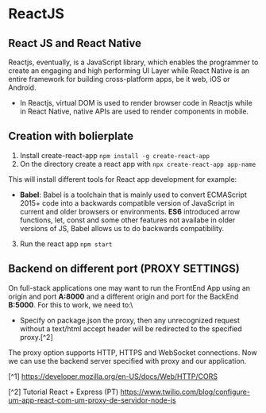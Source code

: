 # ReactJS

## React JS and React Native
Reactjs, eventually, is a JavaScript library, which enables the programmer to create an engaging and high performing UI Layer while React Native is an entire framework for building cross-platform apps, be it web, iOS or Android. 
* In Reactjs, virtual DOM is used to render browser code in Reactjs while in React Native, native APIs are used to render components in mobile.

## Creation with bolierplate
1. Install create-react-app ``npm install -g create-react-app``
2. On the directory create a react app with `npx create-react-app app-name`

This will install different tools for React app development for example:
* **Babel**: Babel is a toolchain that is mainly used to convert ECMAScript 2015+ code into a backwards compatible version of JavaScript in current and older browsers or environments. **ES6** introduced arrow functions, let, const and some other features not availabe in older versions of JS, Babel allows us to do backwards compatibility.

3. Run the react app ````npm start```` 

## Backend on different port (PROXY SETTINGS) 
On full-stack applications one may want to run the FrontEnd App using an origin and port **A:8000** and a different origin and port for the BackEnd **B:5000**. For this to work, we need to:\
* Specify on package.json the proxy, then any unrecognized request without a text/html accept header will be redirected to the specified proxy.[^2]

The proxy option supports HTTP, HTTPS and WebSocket connections. Now we can use the backend server specified with proxy and our application.


[^1] https://developer.mozilla.org/en-US/docs/Web/HTTP/CORS

[^2] Tutorial React + Express (PT) https://www.twilio.com/blog/configure-um-app-react-com-um-proxy-de-servidor-node-js

